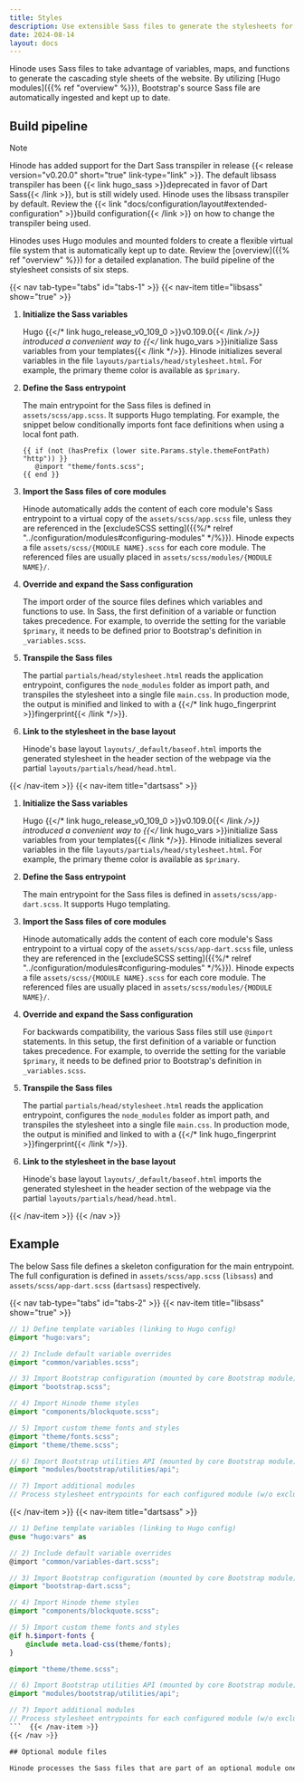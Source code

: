 ```yaml
---
title: Styles
description: Use extensible Sass files to generate the stylesheets for your website.
date: 2024-08-14
layout: docs
---
```


Hinode uses Sass files to take advantage of variables, maps, and functions to generate the cascading style sheets of the website. By utilizing [Hugo modules]({{% ref "overview" %}}), Bootstrap's source Sass file are automatically ingested and kept up to date.

## Build pipeline

> [!NOTE]
> Hinode has added support for the Dart Sass transpiler in release {{< release version="v0.20.0" short="true" link-type="link" >}}. The default libsass transpiler has been {{< link hugo_sass >}}deprecated in favor of Dart Sass{{< /link >}}, but is still widely used. Hinode uses the libsass transpiler by default. Review the {{< link "docs/configuration/layout#extended-configuration" >}}build configuration{{< /link >}} on how to change the transpiler being used.

Hinodes uses Hugo modules and mounted folders to create a flexible virtual file system that is automatically kept up to date. Review the [overview]({{% ref "overview" %}}) for a detailed explanation. The build pipeline of the stylesheet consists of six steps.

<!-- markdownlint-disable MD037 -->
{{< nav tab-type="tabs" id="tabs-1" >}}
  {{< nav-item title="libsass" show="true" >}}

1. **Initialize the Sass variables**

   Hugo {{</* link hugo_release_v0_109_0 >}}v0.109.0{{< /link */>}} introduced a convenient way to {{</* link hugo_vars >}}initialize Sass variables from your templates{{< /link */>}}. Hinode initializes several variables in the file `layouts/partials/head/stylesheet.html`. For example, the primary theme color is available as `$primary`.

2. **Define the Sass entrypoint**

   The main entrypoint for the Sass files is defined in `assets/scss/app.scss`. It supports Hugo templating. For example, the snippet below conditionally imports font face definitions when using a local font path.

   ```go-html-template
   {{ if (not (hasPrefix (lower site.Params.style.themeFontPath) "http")) }}
      @import "theme/fonts.scss";
   {{ end }}
   ```

3. **Import the Sass files of core modules**

   Hinode automatically adds the content of each core module's Sass entrypoint to a virtual copy of the `assets/scss/app.scss` file, unless they are referenced in the [excludeSCSS setting]({{%/* relref "../configuration/modules#configuring-modules" */%}}). Hinode expects a file `assets/scss/{MODULE NAME}.scss` for each core module. The referenced files are usually placed in `assets/scss/modules/{MODULE NAME}/`.

4. **Override and expand the Sass configuration**

   The import order of the source files defines which variables and functions to use. In Sass, the first definition of a variable or function takes precedence. For example, to override the setting for the variable `$primary`, it needs to be defined prior to Bootstrap's definition in `_variables.scss`.

5. **Transpile the Sass files**

   The partial `partials/head/stylesheet.html` reads the application entrypoint, configures the `node_modules` folder as import path, and transpiles the stylesheet into a single file `main.css`. In production mode, the output is minified and linked to with a {{</* link hugo_fingerprint >}}fingerprint{{< /link */>}}.

6. **Link to the stylesheet in the base layout**

   Hinode's base layout `layouts/_default/baseof.html` imports the generated stylesheet in the header section of the webpage via the partial `layouts/partials/head/head.html`.

  {{< /nav-item >}}
  {{< nav-item title="dartsass" >}}

1. **Initialize the Sass variables**

   Hugo {{</* link hugo_release_v0_109_0 >}}v0.109.0{{< /link */>}} introduced a convenient way to {{</* link hugo_vars >}}initialize Sass variables from your templates{{< /link */>}}. Hinode initializes several variables in the file `layouts/partials/head/stylesheet.html`. For example, the primary theme color is available as `$primary`.

2. **Define the Sass entrypoint**

   The main entrypoint for the Sass files is defined in `assets/scss/app-dart.scss`. It supports Hugo templating.

3. **Import the Sass files of core modules**

   Hinode automatically adds the content of each core module's Sass entrypoint to a virtual copy of the `assets/scss/app-dart.scss` file, unless they are referenced in the [excludeSCSS setting]({{%/* relref "../configuration/modules#configuring-modules" */%}}). Hinode expects a file `assets/scss/{MODULE NAME}.scss` for each core module. The referenced files are usually placed in `assets/scss/modules/{MODULE NAME}/`.

4. **Override and expand the Sass configuration**

   For backwards compatibility, the various Sass files still use `@import` statements. In this setup, the first definition of a variable or function takes precedence. For example, to override the setting for the variable `$primary`, it needs to be defined prior to Bootstrap's definition in `_variables.scss`.

5. **Transpile the Sass files**

   The partial `partials/head/stylesheet.html` reads the application entrypoint, configures the `node_modules` folder as import path, and transpiles the stylesheet into a single file `main.css`. In production mode, the output is minified and linked to with a {{</* link hugo_fingerprint >}}fingerprint{{< /link */>}}.

6. **Link to the stylesheet in the base layout**

   Hinode's base layout `layouts/_default/baseof.html` imports the generated stylesheet in the header section of the webpage via the partial `layouts/partials/head/head.html`.

  {{< /nav-item >}}
{{< /nav >}}
<!-- markdownlint-enable MD037 -->

## Example

The below Sass file defines a skeleton configuration for the main entrypoint. The full configuration is defined in `assets/scss/app.scss` (`libsass`) and `assets/scss/app-dart.scss` (`dartsass`) respectively.

{{< nav tab-type="tabs" id="tabs-2" >}}
  {{< nav-item title="libsass" show="true" >}}

```scss
// 1) Define template variables (linking to Hugo config)
@import "hugo:vars";

// 2) Include default variable overrides
@import "common/variables.scss";

// 3) Import Bootstrap configuration (mounted by core Bootstrap module)
@import "bootstrap.scss";

// 4) Import Hinode theme styles
@import "components/blockquote.scss";

// 5) Import custom theme fonts and styles
@import "theme/fonts.scss";
@import "theme/theme.scss";

// 6) Import Bootstrap utilities API (mounted by core Bootstrap module)
@import "modules/bootstrap/utilities/api";

// 7) Import additional modules
// Process stylesheet entrypoints for each configured module (w/o excludeSCSS)
```

  {{< /nav-item >}}
  {{< nav-item title="dartsass" >}}

```scss
// 1) Define template variables (linking to Hugo config)
@use "hugo:vars" as

// 2) Include default variable overrides
@import "common/variables-dart.scss";

// 3) Import Bootstrap configuration (mounted by core Bootstrap module)
@import "bootstrap-dart.scss";

// 4) Import Hinode theme styles
@import "components/blockquote.scss";

// 5) Import custom theme fonts and styles
@if h.$import-fonts {
    @include meta.load-css(theme/fonts);
}

@import "theme/theme.scss";

// 6) Import Bootstrap utilities API (mounted by core Bootstrap module)
@import "modules/bootstrap/utilities/api";

// 7) Import additional modules
// Process stylesheet entrypoints for each configured module (w/o excludeSCSS)
```  {{< /nav-item >}}
{{< /nav >}}

## Optional module files

Hinode processes the Sass files that are part of an optional module one at a time. The entrypoint of each module is expected to be found in `assets/scss/{MODULE NAME}.scss`. The transpiled output is included on a page-by-page basis.
